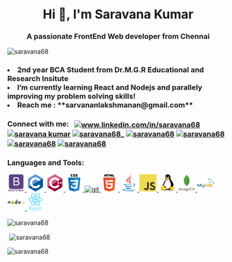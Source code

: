 <h1 align="center">Hi 👋, I'm Saravana Kumar</h1>
<h3 align="center">A passionate FrontEnd Web developer from Chennai</h3>

<p align="left"> <img src="https://komarev.com/ghpvc/?username=saravana68&label=Profile%20views&color=0e75b6&style=flat" alt="saravana68" /> </p>
<h3>
 <li> 2nd year BCA Student from Dr.M.G.R Educational and Research Insitute </li>
 <li> I’m currently learning React and Nodejs and parallely improving my problem solving skills! </li>
 <li> Reach me : **sarvananlakshmanan@gmail.com** </li>

<h3 align="left">Connect with me: &nbsp;
<a href="https://linkedin.com/in/www.linkedin.com/in/saravana68" target="blank"><img color="white" align="center" src="https://cdn.jsdelivr.net/npm/simple-icons@3.0.1/icons/linkedin.svg" alt="www.linkedin.com/in/saravana68" height="30" width="40" /></a>
<a href="https://fb.com/saravana kumar" target="blank"><img align="center" src="https://cdn.jsdelivr.net/npm/simple-icons@3.0.1/icons/facebook.svg" alt="saravana kumar" height="30" width="40" /></a>
<a href="https://instagram.com/saravana68_" target="blank"><img align="center" src="https://cdn.jsdelivr.net/npm/simple-icons@3.0.1/icons/instagram.svg" alt="saravana68_" height="30" width="40" /></a>
<a href="https://www.codechef.com/users/saravana68" target="blank"><img align="center" src="https://cdn.jsdelivr.net/npm/simple-icons@3.1.0/icons/codechef.svg" alt="saravana68" height="30" width="40" /></a>
<a href="https://codeforces.com/profile/saravana68" target="blank"><img align="center" src="https://cdn.jsdelivr.net/npm/simple-icons@3.0.1/icons/codeforces.svg" alt="saravana68" height="30" width="40" /></a>
<a href="https://www.leetcode.com/saravana68" target="blank"><img align="center" src="https://cdn.jsdelivr.net/npm/simple-icons@3.0.1/icons/leetcode.svg" alt="saravana68" height="30" width="40" /></a>
<a href="https://auth.geeksforgeeks.org/user/saravana68" target="blank"><img align="center" src="https://cdn.jsdelivr.net/npm/simple-icons@3.0.1/icons/geeksforgeeks.svg" alt="saravana68" height="30" width="40" /></a>
</p>

<h3 align="left">Languages and Tools:</h3>
<p align="left"> <a href="https://getbootstrap.com" target="_blank"> <img src="https://raw.githubusercontent.com/devicons/devicon/master/icons/bootstrap/bootstrap-plain-wordmark.svg" alt="bootstrap" width="40" height="40"/> </a> <a href="https://www.cprogramming.com/" target="_blank"> <img src="https://raw.githubusercontent.com/devicons/devicon/master/icons/c/c-original.svg" alt="c" width="40" height="40"/> </a> <a href="https://www.w3schools.com/cpp/" target="_blank"> <img src="https://raw.githubusercontent.com/devicons/devicon/master/icons/cplusplus/cplusplus-original.svg" alt="cplusplus" width="40" height="40"/> </a> <a href="https://www.w3schools.com/css/" target="_blank"> <img src="https://raw.githubusercontent.com/devicons/devicon/master/icons/css3/css3-original-wordmark.svg" alt="css3" width="40" height="40"/> </a> <a href="https://git-scm.com/" target="_blank"> <img src="https://www.vectorlogo.zone/logos/git-scm/git-scm-icon.svg" alt="git" width="40" height="40"/> </a> <a href="https://www.w3.org/html/" target="_blank"> <img src="https://raw.githubusercontent.com/devicons/devicon/master/icons/html5/html5-original-wordmark.svg" alt="html5" width="40" height="40"/> </a> <a href="https://www.java.com" target="_blank"> <img src="https://raw.githubusercontent.com/devicons/devicon/master/icons/java/java-original.svg" alt="java" width="40" height="40"/> </a> <a href="https://developer.mozilla.org/en-US/docs/Web/JavaScript" target="_blank"> <img src="https://raw.githubusercontent.com/devicons/devicon/master/icons/javascript/javascript-original.svg" alt="javascript" width="40" height="40"/> </a> <a href="https://www.linux.org/" target="_blank"> <img src="https://raw.githubusercontent.com/devicons/devicon/master/icons/linux/linux-original.svg" alt="linux" width="40" height="40"/> </a> <a href="https://www.mongodb.com/" target="_blank"> <img src="https://raw.githubusercontent.com/devicons/devicon/master/icons/mongodb/mongodb-original-wordmark.svg" alt="mongodb" width="40" height="40"/> </a> <a href="https://www.mysql.com/" target="_blank"> <img src="https://raw.githubusercontent.com/devicons/devicon/master/icons/mysql/mysql-original-wordmark.svg" alt="mysql" width="40" height="40"/> </a> <a href="https://nodejs.org" target="_blank"> <img src="https://raw.githubusercontent.com/devicons/devicon/master/icons/nodejs/nodejs-original-wordmark.svg" alt="nodejs" width="40" height="40"/> </a> <a href="https://reactjs.org/" target="_blank"> <img src="https://raw.githubusercontent.com/devicons/devicon/master/icons/react/react-original-wordmark.svg" alt="react" width="40" height="40"/> </a> </p>

<p><img align="center" width="50%" height="50%" src="https://github-readme-stats.vercel.app/api/top-langs?username=saravana68&show_icons=true&locale=en&layout=compact" alt="saravana68" /></p>

<p>&nbsp;<img align="center" width="50%" height="50%" src="https://github-readme-stats.vercel.app/api?username=saravana68&show_icons=true&locale=en" alt="saravana68" /></p>

<p><img align="center"  width="50%" height="50%"src="https://github-readme-streak-stats.herokuapp.com/?user=saravana68&" alt="saravana68" /></p>
